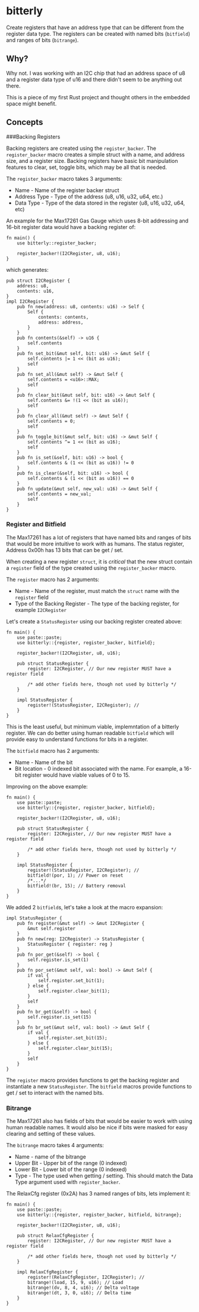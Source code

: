 # bitterly
Create registers that have an address type that can be different from the register data type. The registers can be created with named bits (`bitfield`) and ranges of bits (`bitrange`).

## Why?
Why not. I was working with an I2C chip that had an address space of u8 and a register data type of u16 and there didn't seem to be anything out there.

This is a piece of my first Rust project and thought others in the embedded space might benefit.

## Concepts

###Backing Registers

Backing registers are created using the `register_backer`. The `register_backer` macro creates a simple struct with a name, and address size, and a register size. Backing registers have basic bit manipulation features to clear, set, toggle bits, which may be all that is needed. 

The `register_backer` macro takes 3 arguments:
- Name - Name of the register backer struct
- Address Type - Type of the address (u8, u16, u32, u64, etc.)
- Data Type - Type of the data stored in the register (u8, u16, u32, u64, etc)

An example for the Max17261 Gas Gauge which uses 8-bit addressing and 16-bit register data would have a backing register of:
```
fn main() {
    use bitterly::register_backer;

    register_backer!(I2CRegister, u8, u16);
}

```
which generates:
```
pub struct I2CRegister {
    address: u8,
    contents: u16,
}
impl I2CRegister {
    pub fn new(address: u8, contents: u16) -> Self {
        Self {
            contents: contents,
            address: address,
        }
    }
    pub fn contents(&self) -> u16 {
        self.contents
    }
    pub fn set_bit(&mut self, bit: u16) -> &mut Self {
        self.contents |= 1 << (bit as u16);
        self
    }
    pub fn set_all(&mut self) -> &mut Self {
        self.contents = <u16>::MAX;
        self
    }
    pub fn clear_bit(&mut self, bit: u16) -> &mut Self {
        self.contents &= !(1 << (bit as u16));
        self
    }
    pub fn clear_all(&mut self) -> &mut Self {
        self.contents = 0;
        self
    }
    pub fn toggle_bit(&mut self, bit: u16) -> &mut Self {
        self.contents ^= 1 << (bit as u16);
        self
    }
    pub fn is_set(&self, bit: u16) -> bool {
        self.contents & (1 << (bit as u16)) != 0
    }
    pub fn is_clear(&self, bit: u16) -> bool {
        self.contents & (1 << (bit as u16)) == 0
    }
    pub fn update(&mut self, new_val: u16) -> &mut Self {
        self.contents = new_val;
        self
    }
}
```

### Register and Bitfield
The Max17261 has a lot of registers that have named bits and ranges of bits that would be more intuitive to work with as humans. The status register, Address 0x00h has 13 bits that can be get / set. 

When creating a new register `struct`, it is _critical_ that the new struct contain a `register` field of the type created using the `register_backer` macro.

The `register` macro has 2 arguments:
- Name - Name of the register, must match the `struct` name with the `register` field
- Type of the Backing Register - The type of the backing register, for example `I2CRegister`

Let's create a `StatusRegister` using our backing register created above:

```
fn main() {
    use paste::paste;
    use bitterly::{register, register_backer, bitfield};

    register_backer!(I2CRegister, u8, u16);

    pub struct StatusRegister {
        register: I2CRegister, // Our new register MUST have a register field

        /* add other fields here, though not used by bitterly */
    }

    impl StatusRegister {
        register!(StatusRegister, I2CRegister); //
    }
}

```
This is the least useful, but minimum viable, implemntation of a bitterly register. We can do better using human readable `bitfield` which will provide easy to understand functions for bits in a register.

The `bitfield` macro has 2 arguments:
- Name - Name of the bit
- Bit location - 0 indexed bit associated with the name. For example, a 16-bit register would have viable values of 0 to 15.

Improving on the above example:

```
fn main() {
    use paste::paste;
    use bitterly::{register, register_backer, bitfield};

    register_backer!(I2CRegister, u8, u16);

    pub struct StatusRegister {
        register: I2CRegister, // Our new register MUST have a register field

        /* add other fields here, though not used by bitterly */
    }

    impl StatusRegister {
        register!(StatusRegister, I2CRegister); //
        bitfield!(por, 1); // Power on reset
        /*...*/
        bitfield!(br, 15); // Battery removal
    }
}
```
We added 2 `bitfield`s, let's take a look at the macro expansion:
```
impl StatusRegister {
    pub fn register(&mut self) -> &mut I2CRegister {
        &mut self.register
    }
    pub fn new(reg: I2CRegister) -> StatusRegister {
        StatusRegister { register: reg }
    }
    pub fn por_get(&self) -> bool {
        self.register.is_set(1)
    }
    pub fn por_set(&mut self, val: bool) -> &mut Self {
        if val {
            self.register.set_bit(1);
        } else {
            self.register.clear_bit(1);
        }
        self
    }
    pub fn br_get(&self) -> bool {
        self.register.is_set(15)
    }
    pub fn br_set(&mut self, val: bool) -> &mut Self {
        if val {
            self.register.set_bit(15);
        } else {
            self.register.clear_bit(15);
        }
        self
    }
}
```
The `register` macro provides functions to get the backing register and instantiate a new `StatusRegister`. The `bitfield` macros provide functions to get / set to interact with the named bits.

### Bitrange
The Max17261 also has fields of bits that would be easier to work with using human readable names. It would also be nice if bits were masked for easy clearing and setting of these values. 

The `bitrange` macro takes 4 arguments:
- Name - name of the bitrange
- Upper Bit - Upper bit of the range (0 indexed)
- Lower Bit - Lower bit of the range (0 indexed)
- Type - The type used when getting / setting. This should match the Data Type argument used with `register_backer`.

The RelaxCfg register (0x2A) has 3 named ranges of bits, lets implement it:
```
fn main() {
    use paste::paste;
    use bitterly::{register, register_backer, bitfield, bitrange};

    register_backer!(I2CRegister, u8, u16);

    pub struct RelaxCfgRegister {
        register: I2CRegister, // Our new register MUST have a register field

        /* add other fields here, though not used by bitterly */
    }

    impl RelaxCfgRegister {
        register!(RelaxCfgRegister, I2CRegister); //
        bitrange!(load, 15, 9, u16); // Load
        bitrange!(dv, 8, 4, u16); // Delta voltage
        bitrange!(dt, 3, 0, u16); // Delta time
    }
}
```